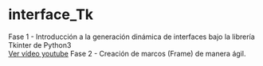 # interface_Tk
Fase 1 -  Introducción a la generación dinámica de interfaces bajo la librería Tkinter de Python3 </br>
          <a href="https://www.youtube.com/watch?v=DjicZnXHK1o&t=8s">Ver vídeo youtube</a>
Fase 2 -  Creación de marcos (Frame) de manera ágil.
